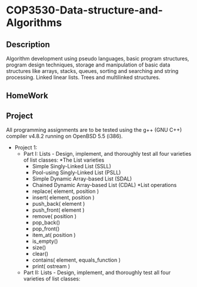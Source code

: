 # COP3530-Data-structure-and-Algorithms

Description
-----------------------
Algorithm development using pseudo languages, basic program structures, program design techniques, storage and manipulation of basic data structures like arrays, stacks, queues, sorting and searching and string processing. Linked linear lists. Trees and multilinked structures.

HomeWork
-----------------------

Project
-----------------------
All programming assignments are to be tested using the g++ (GNU C++) compiler v4.8.2 running on OpenBSD 5.5 (i386).

+ Project 1:
  - Part I: Lists - Design, implement, and thoroughly test all four varieties of list classes:
    *The List varieties
      * Simple Singly-Linked List (SSLL)
      * Pool-using Singly-Linked List (PSLL)
      * Simple Dynamic Array-based List (SDAL)
      * Chained Dynamic Array-based List (CDAL)
    *List operations
      * replace( element, position )
      * insert( element, position )
      * push_back( element )
      * push_front( element )
      * remove( position )
      * pop_back()
      * pop_front()
      * item_at( position )
      * is_empty()
      * size() 
      * clear()
      * contains( element, equals_function )
      * print( ostream )
  - Part II: Lists - Design, implement, and thoroughly test all four varieties of list classes:
